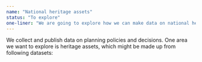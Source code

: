 ```yaml
---
name: "National heritage assets"
status: "To explore"
one-liner: "We are going to explore how we can make data on national heritage assets easier to find, use and trust."
---
```

We collect and publish data on planning policies and decisions. One area we want to explore is heritage assets, which might be made up from following datasets:
